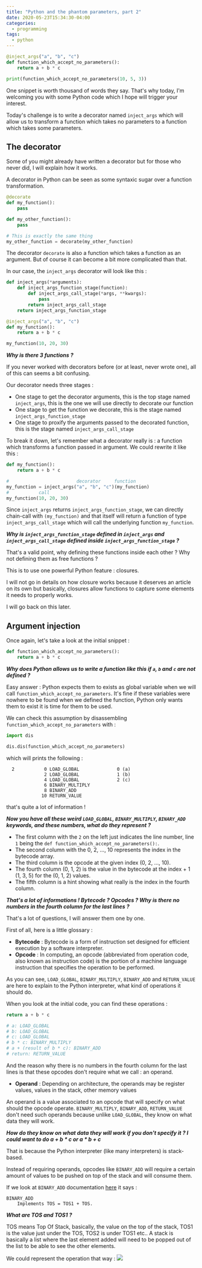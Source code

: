 ```yaml
---
title: "Python and the phantom parameters, part 2"
date: 2020-05-23T15:34:30-04:00
categories:
  - programming
tags:
  - python
---
```


```python
@inject_args("a", "b", "c")
def function_which_accept_no_parameters():
    return a + b * c

print(function_which_accept_no_parameters(10, 5, 3))
```

One snippet is worth thousand of words they say.
That's why today, I'm welcoming you with some Python code which I hope will trigger your interest.

Today's challenge is to write a decorator named `inject_args` which will allow us to transform a function which takes no parameters to a function which takes some parameters.

## The decorator

Some of you might already have written a decorator but for those who never did, I will explain how it works.

A decorator in Python can be seen as some syntaxic sugar over a function transformation.

```python
@decorate
def my_function():
    pass

def my_other_function():
    pass

# This is exactly the same thing
my_other_function = decorate(my_other_function)
```

The decorator `decorate` is also a function which takes a function as an argument.
But of course it can become a bit more complicated than that.

In our case, the `inject_args` decorator will look like this :

```python
def inject_args(*arguments):
    def inject_args_function_stage(function):
        def inject_args_call_stage(*args, **kwargs):
            pass
        return inject_args_call_stage
    return inject_args_function_stage

@inject_args("a", "b", "c")
def my_function():
    return a + b * c

my_function(10, 20, 30)
```

***Why is there 3 functions ?***

If you never worked with decorators before (or at least, never wrote one), all of this can seems a bit confusing.

Our decorator needs three stages :
- One stage to get the decorator arguments, this is the top stage named `inject_args`, this is the one we will use directly to decorate our function
- One stage to get the function we decorate, this is the stage named `inject_args_function_stage`
- One stage to proxify the arguments passed to the decorated function, this is the stage named `inject_args_call_stage`

To break it down, let's remember what a decorator really is : a function which transforms a function passed in argument. We could rewrite it like this :
```python
def my_function():
    return a + b * c

#                         decorator     function
my_function = inject_args("a", "b", "c")(my_function)
#           call
my_function(10, 20, 30)
```

Since `inject_args` returns `inject_args_function_stage`, we can directly chain-call with `(my_function)` and that itself will return a function of type `inject_args_call_stage` which will call the underlying function `my_function`.

***Why is `inject_args_function_stage` defined in `inject_args` and `inject_args_call_stage` defined inside `inject_args_function_stage` ?***

That's a valid point, why defining these functions inside each other ? Why not defining them as free functions ?

This is to use one powerful Python feature : closures.

I will not go in details on how closure works because it deserves an article on its own but basically, closures allow functions to capture some elements it needs to properly works.

I will go back on this later.

## Argument injection

Once again, let's take a look at the initial snippet :
```python
def function_which_accept_no_parameters():
    return a + b * c
```

***Why does Python allows us to write a function like this if `a`, `b` and `c` are not defined ?***

Easy answer : Python expects them to exists as global variable when we will call `function_which_accept_no_parameters`.
It's fine if these variables were nowhere to be found when we defined the function, Python only wants them to exist it is time for them to be used.

We can check this assumption by disassembling `function_which_accept_no_parameters` with :
```python
import dis

dis.dis(function_which_accept_no_parameters)
```

which will prints the following :

```
  2           0 LOAD_GLOBAL              0 (a)
              2 LOAD_GLOBAL              1 (b)
              4 LOAD_GLOBAL              2 (c)
              6 BINARY_MULTIPLY
              8 BINARY_ADD
             10 RETURN_VALUE
```

that's quite a lot of information !

***Now you have all these weird `LOAD_GLOBAL`, `BINARY_MULTIPLY`, `BINARY_ADD` keywords, and these numbers, what do they represent ?***

- The first column with the `2` on the left just indicates the line number, line `1` being the `def function_which_accept_no_parameters():`.
- The second column with the 0, 2, ..., 10 represents the index in the bytecode array.
- The third column is the opcode at the given index (0, 2, ..., 10).
- The fourth column (0, 1, 2) is the value in the bytecode at the index + 1 (1, 3, 5) for the (0, 1, 2) values.
- The fifth column is a hint showing what really is the index in the fourth column.

***That's a lot of informations ! Bytecode ? Opcodes ? Why is there no numbers in the fourth column for the last lines ?***

That's a lot of questions, I will answer them one by one.

First of all, here is a little glossary :

- **Bytecode** : Bytecode is a form of instruction set designed for efficient execution by a software interpreter.
- **Opcode** : In computing, an opcode (abbreviated from operation code, also known as instruction code) is the portion of a machine language instruction that specifies the operation to be performed.

As you can see, `LOAD_GLOBAL`, `BINARY_MULTIPLY`, `BINARY_ADD` and `RETURN_VALUE` are here to explain to the Python interpreter, what kind of operations it should do.

When you look at the initial code, you can find these operations :
```python
return a + b * c

# a: LOAD_GLOBAL
# b: LOAD_GLOBAL
# c: LOAD_GLOBAL
# b * c: BINARY_MULTIPLY
# a + (result of b * c): BINARY_ADD
# return: RETURN_VALUE
```

And the reason why there is no numbers in the fourth column for the last lines is that these opcodes don't require what we call : an operand.
- **Operand** : Depending on architecture, the operands may be register values, values in the stack, other memory values

An operand is a value associated to an opcode that will specify on what should the opcode operate.
`BINARY_MULTIPLY`, `BINARY_ADD`, `RETURN_VALUE` don't need such operands because unlike `LOAD_GLOBAL`, they know on what data they will work.

***How do they know on what data they will work if you don't specify it ? I could want to do a + b * c or a * b + c***

That is because the Python interpreter (like many interpreters) is stack-based.

Instead of requiring operands, opcodes like `BINARY_ADD` will require a certain amount of values to be pushed on top of the stack and will consume them.

If we look at `BINARY_ADD` documentation [here](https://docs.python.org/3/library/dis.html#opcode-BINARY_ADD) it says :

```
BINARY_ADD
    Implements TOS = TOS1 + TOS.
```

***What are TOS and TOS1 ?***

TOS means Top Of Stack, basically, the value on the top of the stack, TOS1 is the value just under the TOS, TOS2 is under TOS1 etc..
A stack is basically a list where the last element added will need to be popped out of the list to be able to see the other elements.

We could represent the operation that way :
![](https://raw.githubusercontent.com/Sygmei/sygmei.github.io/master/assets/_posts/phantom_parameters_python/BINARY_ADD.png)